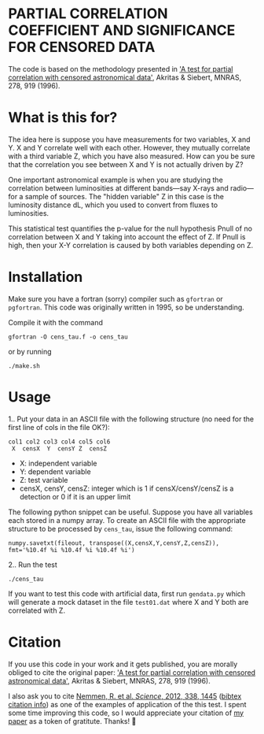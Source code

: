 PARTIAL CORRELATION COEFFICIENT AND SIGNIFICANCE FOR CENSORED DATA
=======================================

The code is based on the methodology presented in ['A test for partial correlation with censored astronomical data'](https://ui.adsabs.harvard.edu/abs/1996MNRAS.278..919A/abstract), Akritas & Siebert, MNRAS, 278, 919 (1996).

# What is this for? 

The idea here is suppose you have measurements for two variables, X and Y. X and Y correlate well with each other. However, they mutually correlate with a third variable Z, which you have also measured. How can you be sure that the correlation you see between X and Y is not actually driven by Z? 

One important astronomical example is when you are studying the correlation between luminosities at different bands—say X-rays and radio—for a sample of sources. The "hidden variable" Z in this case is the luminosity distance dL, which you used to convert from fluxes to luminosities. 

This statistical test quantifies the p-value for the null hypothesis Pnull of no correlation between X and Y taking into account the effect of Z. If Pnull is high, then your X-Y correlation is caused by both variables depending on Z.

# Installation

Make sure you have a fortran (sorry) compiler such as `gfortran` or `pgfortran`. This code was originally written in 1995, so be understanding.

Compile it with the command

    gfortran -O cens_tau.f -o cens_tau
    
or by running

    ./make.sh

# Usage

1.. Put your data in an ASCII file with the following structure (no need for the first line of cols in the file OK?):

```
col1 col2 col3 col4 col5 col6
 X  censX  Y  censY Z  censZ  
```

- X: independent variable
- Y: dependent variable 
- Z: test variable
- censX, censY, censZ: integer which is 1 if censX/censY/censZ is a detection or 0 if it is an upper limit

The following python snippet can be useful. Suppose you have all variables each stored in a numpy array. To create an ASCII file with the appropriate structure to be processed by `cens_tau`, issue the following command:

    numpy.savetxt(fileout, transpose((X,censX,Y,censY,Z,censZ)), fmt='%10.4f %i %10.4f %i %10.4f %i')

2.. Run the test

    ./cens_tau

<script id="asciicast-OHsWi1RysfiDEXtJjJMfYKL1B" src="https://asciinema.org/a/OHsWi1RysfiDEXtJjJMfYKL1B.js" async></script>

If you want to test this code with artificial data, first run `gendata.py` which will generate a mock dataset in the file `test01.dat` where X and Y both are correlated with Z.

# Citation

If you use this code in your work and it gets published, you are morally obliged to cite the original paper: ['A test for partial correlation with censored astronomical data'](https://ui.adsabs.harvard.edu/abs/1996MNRAS.278..919A/abstract), Akritas & Siebert, MNRAS, 278, 919 (1996). 

I also ask you to cite [Nemmen, R. et al. *Science*, 2012, 338, 1445](http://labs.adsabs.harvard.edu/adsabs/abs/2012Sci...338.1445N/) ([bibtex citation info](http://adsabs.harvard.edu/cgi-bin/nph-bib_query?bibcode=2012Sci...338.1445N&data_type=BIBTEX&db_key=AST&nocookieset=1)) as one of the examples of application of the this test. I spent some time improving this code, so I would appreciate your citation of [my paper](http://labs.adsabs.harvard.edu/adsabs/abs/2012Sci...338.1445N/) as a token of gratitute. Thanks! 🙂
